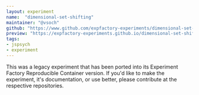 ```yaml
---
layout: experiment
name:  "dimensional-set-shifting"
maintainer: "@vsoch"
github: "https://www.github.com/expfactory-experiments/dimensional-set-shifting"
preview: "https://expfactory-experiments.github.io/dimensional-set-shifting"
tags:
- jspsych
- experiment
---
```


This was a legacy experiment that has been ported into its Experiment Factory Reproducible Container version. If you'd like to make the experiment, it's documentation, or use better, please contribute at the respective repositories.
